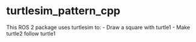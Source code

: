 # turtlesim_pattern_cpp
This ROS 2 package uses turtlesim to: - Draw a square with turtle1 - Make turtle2 follow turtle1
